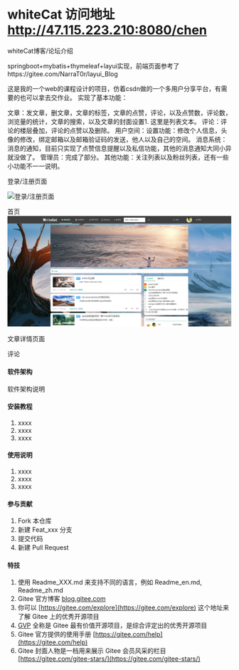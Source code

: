 # whiteCat 访问地址  http://47.115.223.210:8080/chen

whiteCat博客/论坛介绍

springboot+mybatis+thymeleaf+layui实现，前端页面参考了https://gitee.com/NarraT0r/layui_Blog

这是我的一个web的课程设计的项目，仿着csdn做的一个多用户分享平台，有需要的也可以拿去交作业。
实现了基本功能：

文章：发文章，删文章，文章的标签，文章的点赞，评论，以及点赞数，评论数，浏览量的统计，文章的搜索，以及文章的封面设置1. 这里是列表文本。
评论：评论的楼层叠加，评论的点赞以及删除。
用户空间：设置功能：修改个人信息，头像的修改，绑定邮箱以及邮箱验证码的发送，他人以及自己的空间。
消息系统：消息的通知，目前只实现了点赞信息提醒以及私信功能，其他的消息通知大同小异就没做了。
管理员：完成了部分。
其他功能：关注列表以及粉丝列表，还有一些小功能不一一说明。


登录/注册页面

![登录/注册页面](https://foruda.gitee.com/images/1672927608603235204/73d9003f_11795877.png "19@FB]1D_K]_}Q7UUCCZ3N1.png")

首页
![输入图片说明](_3H$Q1_DJ%7DD91NBHHG@EZEA.png)


文章详情页面


评论




#### 软件架构
软件架构说明


#### 安装教程

1.  xxxx
2.  xxxx
3.  xxxx

#### 使用说明

1.  xxxx
2.  xxxx
3.  xxxx

#### 参与贡献

1.  Fork 本仓库
2.  新建 Feat_xxx 分支
3.  提交代码
4.  新建 Pull Request


#### 特技

1.  使用 Readme\_XXX.md 来支持不同的语言，例如 Readme\_en.md, Readme\_zh.md
2.  Gitee 官方博客 [blog.gitee.com](https://blog.gitee.com)
3.  你可以 [https://gitee.com/explore](https://gitee.com/explore) 这个地址来了解 Gitee 上的优秀开源项目
4.  [GVP](https://gitee.com/gvp) 全称是 Gitee 最有价值开源项目，是综合评定出的优秀开源项目
5.  Gitee 官方提供的使用手册 [https://gitee.com/help](https://gitee.com/help)
6.  Gitee 封面人物是一档用来展示 Gitee 会员风采的栏目 [https://gitee.com/gitee-stars/](https://gitee.com/gitee-stars/)
